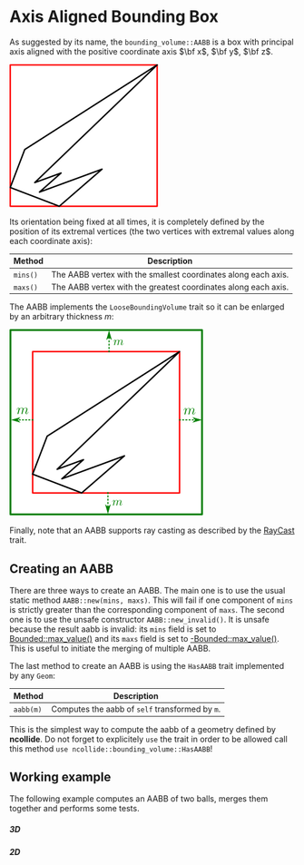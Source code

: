 # Axis Aligned Bounding Box

As suggested by its name, the `bounding_volume::AABB` is a box with principal
axis aligned with the positive coordinate axis $\bf x$, $\bf y$, $\bf z$.

![aabb](../img/bounding_volume_aabb.svg)

Its orientation being fixed at all times, it is completely defined by the
position of its extremal vertices (the two vertices with extremal values along
each coordinate axis):

| Method   | Description                                                    |
|--        | --                                                             |
| `mins()` | The AABB vertex with the smallest coordinates along each axis. |
| `maxs()` | The AABB vertex with the greatest coordinates along each axis. |


The AABB implements the `LooseBoundingVolume` trait so it can be enlarged by an
arbitrary thickness $m$:

![loose aabb](../img/bounding_volume_aabb_loose.svg)

Finally, note that an AABB supports ray casting as described by the
[RayCast](../ray_casting/README.html) trait.

## Creating an AABB
There are three ways to create an AABB. The main one is to use the usual
static method `AABB::new(mins, maxs)`. This will fail if one component of
`mins` is strictly greater than the corresponding component of `maxs`. The
second one is to use the unsafe constructor `AABB::new_invalid()`. It is unsafe
because the result aabb is invalid: its `mins` field is set to
[Bounded::max_value()](http://doc.rust-lang.org/std/num/trait.Bounded.html) and
its `maxs` field is set to
[-Bounded::max_value()](http://doc.rust-lang.org/std/num/trait.Bounded.html).
This is useful to initiate the merging of multiple AABB.


The last method to create an AABB is using the `HasAABB` trait implemented by
any `Geom`:

| Method    | Description                                     |
|--         | --                                              |
| `aabb(m)` | Computes the aabb of `self` transformed by `m`. |

This is the simplest way to compute the aabb of a geometry defined by
**ncollide**. Do not forget to explicitely `use` the trait in order to be
allowed call this method `use ncollide::bounding_volume::HasAABB`!

## Working example
The following example computes an AABB of two balls, merges them together and
performs some tests.

##### 3D
##### 2D
